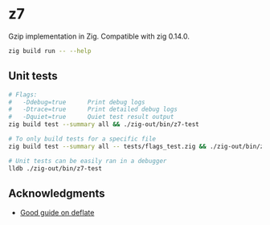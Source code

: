 # z7
Gzip implementation in Zig. Compatible with zig 0.14.0.

```bash
zig build run -- --help
```

## Unit tests

```bash
# Flags:
#   -Ddebug=true      Print debug logs
#   -Dtrace=true      Print detailed debug logs
#   -Dquiet=true      Quiet test result output
zig build test --summary all && ./zig-out/bin/z7-test

# To only build tests for a specific file
zig build test --summary all -- tests/flags_test.zig && ./zig-out/bin/z7-test

# Unit tests can be easily ran in a debugger
lldb ./zig-out/bin/z7-test
```


## Acknowledgments
* [Good guide on deflate](https://www.youtube.com/watch?v=SJPvNi4HrWQ)
